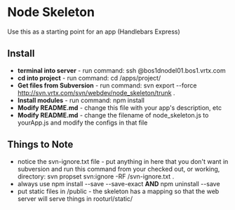 
# Node Skeleton

Use this as a starting point for an app (Handlebars Express)

## Install

* **terminal into server** - run command: ssh <user>@bos1dnodel01.bos1.vrtx.com
* **cd into project** - run command: cd /apps/project/<yourapp>
* **Get files from Subversion** - run command: svn export --force http://svn.vrtx.com/svn/webdev/node_skeleton/trunk .
* **Install modules** - run command: npm install	
* **Modify README.md** - change this file with your app's description, etc
* **Modify README.md** - change the filename of node_skeleton.js to yourApp.js and modify the configs in that file
   
## Things to Note
* notice the svn-ignore.txt file - put anything in here that you don't want in subversion and run this command from your checked out, or working, directory: svn propset svn:ignore -RF /svn-ignore.txt .
* always use npm install --save --save-exact **AND** npm uninstall --save
* put static files in /public - the skeleton has a mapping so that the web server will serve things in  rooturl/static/


```Have fun!
```

